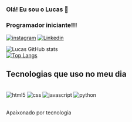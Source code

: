 ### Olá! Eu sou o Lucas 👋 
### Programador iniciante!!!


[![instagram](https://img.shields.io/badge/Instagram-E4405F?style=for-the-badge&logo=instagram&logoColor=white)](https://www.instagram.com/lucas_florenci0/)
[![Linkedin](https://img.shields.io/badge/LinkedIn-0077B5?style=for-the-badge&logo=linkedin&logoColor=white)](https://www.linkedin.com/in/lucas-florencio-9270a2245/?trk=opento_sprofile_topcard)



![Lucas GitHub stats](https://github-readme-stats.vercel.app/api?username=LucasFlorencioA&hide=contribs,prs)<br/>
[![Top Langs](https://github-readme-stats.vercel.app/api/top-langs/?username=LucasFlorencioA&layout=donut)](https://github.com/LucasFlorencioA/github-readme-stats)

## Tecnologias que uso no meu dia

<div style="display: inline_block"><br/>
   <img align="center" alt="html5" src="https://img.shields.io/badge/HTML5-E34F26?style=for-the-badge&logo=html5&logoColor=white" />
   <img align="center" alt="css" src="https://img.shields.io/badge/CSS3-1572B6?style=for-the-badge&logo=css3&logoColor=white" />
   <img align="center" alt="javascript" src="https://img.shields.io/badge/JavaScript-F7DF1E?style=for-the-badge&logo=javascript&logoColor=black" />
   <img align="center" alt="python" src="https://img.shields.io/badge/Python-3776AB?style=for-the-badge&logo=python&logoColor=white" />
</div>
<br/>

Apaixonado por tecnologia


